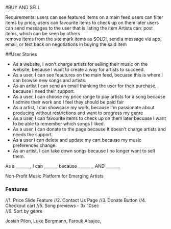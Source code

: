 #BUY AND SELL

Requirements:
users can see featured items on a main feed
users can filter items by price,
users can favourite items to check up on them later
users can send messages to the user that is listing the item
Artists can:
post items, which can be seen by others   
remove items from the site
mark items as SOLD!,
send a message via app, email, or text back on negotiations in buying the said item

##User Stories

* As a website, I won't charge artists for selling their music on the website, because I want to create a way for artists to succeed. 
* As a user, I can see feautures on the main feed, becuase this is where I can browse new songs and artists.
* As an artist I can send an email thanking the user for their purchase, because I need their support. 
* As a user, I can choose my price range to pay artists for a song because I admire their work and I feel they should be paid fair
* As a artist, I can showcase my work, because I'm passionate about producing without restrictions and want to progress my genre
* As a user, I can favourite items to check up on them later becuase I want to be able to remember which songs I liked. 
* As a user, I can donate to the page because It doesn't charge artists and needs the support. 
* As a user I can delete and update my cart because my music preferences change.
* As an artist, I can take down songs because I no longer want to sell them.



As a _______, I can ______, because _______, AND _______


Non-Profit Music Platform for Emerging Artists

### Features 
//1. Price Slide Feature
//2. Contact Us Page 
//3. Donate Button
//4. Checkout cart
//5. Song previews - 3x 10sec  
//6. Sort by genre

Josiah Pilon, 
Luke Bergmann, 
Farouk Alsajee,
